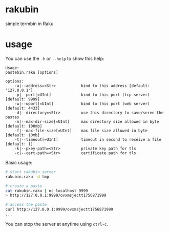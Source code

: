 # rakubin

simple termbin in Raku

# usage

You can use the `-h` or `--help` to show this help:

```
Usage:
pastebin.raku [options]

options:
    -a|--address=<Str>           bind to this address [default: '127.0.0.1']
    -p|--port[=UInt]             bind to this port (tcp server) [default: 9999]
    -w|--wport[=UInt]            bind to this port (web server) [default: 4433]
    -d|--directory=<Str>         use this directory to save/serve the pastes
    -m|--max-dir-size[=UInt]     max directory size allowed in byte [default: 100mb]
    -f|--max-file-size[=UInt]    max file size allowed in byte [default: 10mb]
    -t|--timeout[=UInt]          timeout in second to receive a file [default: 1]
    -k|--pkey-path=<Str>         private key path for tls
    -c|--cert-path=<Str>         certificate path for tls
```

Basic usage:

```bash
# start rakubin server
rakubin.raku -d tmp

# create a paste
cat rakubin.raku | nc localhost 9999
> http://127.0.0.1:9999/ovxmsjectt1756871999

# access the paste
curl http://127.0.0.1:9999/ovxmsjectt1756871999
...
```

You can stop the server at anytime using `ctrl-c`.
